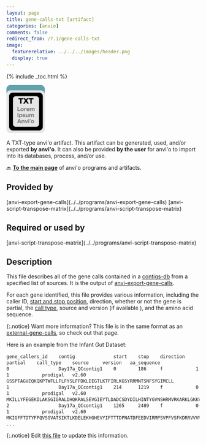 ```yaml
---
layout: page
title: gene-calls-txt [artifact]
categories: [anvio]
comments: false
redirect_from: /7.1/gene-calls-txt
image:
  featurerelative: ../../../images/header.png
  display: true
---
```



{% include _toc.html %}


<img src="../../images/icons/TXT.png" alt="TXT" style="width:100px; border:none" />

A TXT-type anvi'o artifact. This artifact can be generated, used, and/or exported **by anvi'o**. It can also be provided **by the user** for anvi'o to import into its databases, process, and/or use.

🔙 **[To the main page](../../)** of anvi'o programs and artifacts.

## Provided by


<p style="text-align: left" markdown="1"><span class="artifact-p">[anvi-export-gene-calls](../../programs/anvi-export-gene-calls)</span> <span class="artifact-p">[anvi-script-transpose-matrix](../../programs/anvi-script-transpose-matrix)</span></p>


## Required or used by


<p style="text-align: left" markdown="1"><span class="artifact-r">[anvi-script-transpose-matrix](../../programs/anvi-script-transpose-matrix)</span></p>


## Description

This file describes all of the gene calls contained in a <span class="artifact-n">[contigs-db](/software/anvio/help/7.1/artifacts/contigs-db)</span> from a specified list of sources. It is the output of <span class="artifact-n">[anvi-export-gene-calls](/software/anvio/help/7.1/programs/anvi-export-gene-calls)</span>. 

For each gene identified, this file provides various information, including the caller ID, [start and stop position](http://merenlab.org/software/anvio/help/artifacts/external-gene-calls/#gene-startstop-positions), direction, whether or not the gene is partial, the [call type](http://merenlab.org/software/anvio/help/artifacts/external-gene-calls/#call-type), source and version (if available ), and the amino acid sequence. 

{:.notice}
Want more information? This file is in the same format as an <span class="artifact-n">[external-gene-calls](/software/anvio/help/7.1/artifacts/external-gene-calls)</span>, so check out that page. 

Here is an example from the Infant Gut Dataset: 

    gene_callers_id    contig              start    stop    direction    partial    call_type    source     version   aa_sequence
    0                  Day17a_QCcontig1    0        186     f            1          1            prodigal   v2.60     GSSPTAGVEQKQKPTWFLLFLFYSLFFDKLEEGTLKTFIRLKGSYRRMNTSNFSYGIMCLL
    1                  Day17a_QCcontig1    214      1219    f            0          1            prodigal   v2.60     MKILLYFEGEKILAKSGIGRALDHQKRALSEVGIEYTLDADCSDYDILHINTYGVNSHRMVRKARKLGKKVIYHAHSTEEDFRNSFIGSNQLAPLVKKYLISLYSKADHLITPTPYSKTLLEGYGIKVPISAISNGIDLSRFYPSEEKEQKFREYFKIDEEKKVIICVGLFFERKGITDFIEVARQLPEYQFIWFGDTPMYSIPKNIRQLVKEDHPENVIFPGYIKGDVIEGAYAAANLFFFPSREETEGIVVLEALASQQQVLVRDIPVYQGWLVANENCYMGHSIEEFKKYIEGLLEGKIPSTREAGYQVAEQRSIKQIGYELKEVYETVLS
    2                  Day17a_QCcontig1    1265     2489    f            0          1            prodigal   v2.60     MKIGFFTDTYFPQVSGVATSIKTLKDELEKHGHEVYIFTTTDPNATDFEEDVIRMPSVPFVSFKDRRVVVRGMWYAYLIAKELELDLIHTHTEFGAGILGKMVGKKMKIPVIHTYHTMYEDYLHYIAKGKVVRPSHVKFFSRVFTNHTTGVVCPSERVIEKLRDYGVTAPMRIIPTGIEIDKFLRPDITEEMIAGMRQQLGIEEQQIMLLSLSRISYEKNIQAIIQGLPQVIEKLPQTRLVIVGNGPYLEDLKELAEELEVSEYVQFTGEVPNEEVAIYYKAADYFVSASTSETQGLTYTEAMAAGVQCVAEGNAYLNNLFDHESLGKTFKTDSDFAPTLIDYIQANIKMDQTILDEKLFEISSTNFGNKMIEFYQDTLIYFDQLQMEKENADSIKKIKVKFTSLRK
    ...



{:.notice}
Edit [this file](https://github.com/merenlab/anvio/tree/master/anvio/docs/artifacts/gene-calls-txt.md) to update this information.


